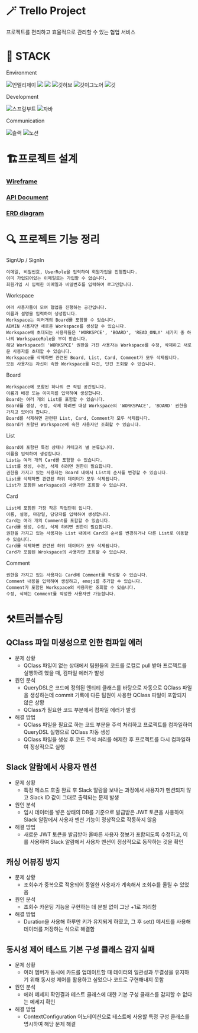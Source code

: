 # 🪄 Trello Project

프로젝트를 편리하고 효율적으로 관리할 수 있는 협업 서비스

# 🚀 STACK

Environment

![인텔리제이](   https://img.shields.io/badge/IntelliJ_IDEA-000000.svg?style=for-the-badge&logo=intellij-idea&logoColor=white)
![](https://img.shields.io/badge/Gradle-02303a?style=for-the-badge&logo=gradle&logoColor=white)
![](https://img.shields.io/badge/Postman-ff6c37?style=for-the-badge&logo=postman&logoColor=white)
![깃허브](https://img.shields.io/badge/GitHub-100000?style=for-the-badge&logo=github&logoColor=white)
![깃이그노어](https://img.shields.io/badge/gitignore.io-204ECF?style=for-the-badge&logo=gitignore.io&logoColor=white)
![깃](https://img.shields.io/badge/GIT-E44C30?style=for-the-badge&logo=git&logoColor=white)

Development

![스프링부트](https://img.shields.io/badge/SpringBoot-6db33f?style=for-the-badge&logo=springboot&logoColor=white)
![자바](https://img.shields.io/badge/Java-ED8B00?style=for-the-badge&logo=openjdk&logoColor=white)

Communication

![슬랙](  https://img.shields.io/badge/Slack-4A154B?style=for-the-badge&logo=slack&logoColor=white)
![노션](https://img.shields.io/badge/Notion-000000?style=for-the-badge&logo=notion&logoColor=white)

# 🏗️프로젝트 설계

### [Wireframe](https://drive.google.com/file/d/13m5Vp9zGGGREIl5vuUUuUYyUdVVzDHqm/view?usp=sharing)

### [API Document](https://documenter.getpostman.com/view/37564576/2sAXxTcqm9)

### [ERD diagram](https://www.erdcloud.com/d/s5i7PGFn8pqCuMkPj)

# 🔍 프로젝트 기능 정리

SignUp / SignIn

    이메일, 비밀번호, UserRole을 입력하여 회원가입을 진행합니다.
    이미 가입되어있는 이메일로는 가입할 수 없습니다.
    회원가입 시 입력한 이메일과 비밀번호를 입력하여 로그인합니다.

Workspace
    
    여러 사용자들이 모여 협업을 진행하는 공간입니다.
    이름과 설명을 입력하여 생성합니다.
    Workspace는 여러개의 Board를 포함할 수 있습니다.
    ADMIN 사용자만 새로운 Workspace를 생성할 수 있습니다.
    Workspace에 초대되는 사용자들은 'WORKSPCE', 'BOARD', 'READ_ONLY' 세가지 중 하나의 WorkspaceRole을 부여 받습니다.
    해당 Workspace의 'WORKSPCE' 권한을 가진 사용자는 Workspace를 수정, 삭제하고 새로운 사용자를 초대할 수 있습니다.
    Workspace를 삭제하면 관련된 Board, List, Card, Comment가 모두 삭제됩니다.
    모든 사용자는 자신이 속한 Workspace를 다건, 단건 조회할 수 있습니다.

Board

    Workspace에 포함된 하나의 큰 작업 공간입니다.
    이름과 배경 또는 이미지를 입력하여 생성합니다.
    Board는 여러 개의 List를 포함할 수 있습니다.
    Board를 생성, 수정, 삭제 하려면 대상 Workspace의 'WORKSPACE', 'BOARD' 권한을 가지고 있어야 합니다.
    Board를 삭제하면 관련된 List, Card, Comment가 모두 삭제됩니다.
    Board가 포함된 Workspace에 속한 사용자만 조회할 수 있습니다.
    
List

    Board에 포함된 특정 상태나 카테고리 별 분류입니다.
    이름을 입력하여 생성합니다.
    List는 여러 개의 Card를 포함할 수 있습니다.
    List를 생성, 수정, 삭제 하려면 권한이 필요합니다.
    권한을 가지고 있는 사용자는 Board 내에서 List의 순서를 변경할 수 있습니다.
    List를 삭제하면 관련된 하위 데이터가 모두 삭제됩니다.
    List가 포함된 workspace의 사용자만 조회할 수 있습니다.

Card

    List에 포함된 가장 작은 작업단위 입니다.
    이름, 설명, 마감일, 담당자를 입력하여 생성합니다.
    Card는 여러 개의 Comment를 포함할 수 있습니다.
    Card를 생성, 수정, 삭제 하려면 권한이 필요합니다.
    권한을 가지고 있는 사용자는 List 내에서 Card의 순서를 변경하거나 다른 List로 이동할 수 있습니다.
    Card를 삭제하면 관련된 하위 데이터가 모두 삭제됩니다.
    Card가 포함된 Wrokspace의 사용자만 조회할 수 있습니다.

Comment
    
    권한을 가지고 있는 사용자는 Card에 Comment를 작성할 수 있습니다.
    Comment 내용을 입력하여 생성하고, emoji를 추가할 수 있습니다.
    Comment가 포함된 Workspace의 사용자만 조회할 수 있습니다.
    수정, 삭제는 Comment를 작성한 사용자만 가능합니다.

# ⚒️트러블슈팅

## QClass 파일 미생성으로 인한 컴파일 에러

- 문제 상황
  - QClass 파일이 없는 상태에서 팀원들의 코드를 로컬로 pull 받아 프로젝트를 실행하려 했을 때, 컴파일 에러가 발생
- 원인 분석
  - QueryDSL은 코드에 정의된 엔티티 클래스를 바탕으로 자동으로 QClass 파일을 생성하는데 commit 기록에 다른 팀원이 사용한 QClass 파일이 포함되지 않은 상황
  - QClass가 필요한 코드 부분에서 컴파일 에러가 발생
- 해결 방법
  - QClass 파일을 필요로 하는 코드 부분을 주석 처리하고 프로젝트를 컴파일하여 QueryDSL 실행으로 QClass 자동 생성
  - QClass 파일을 생성 후 코드 주석 처리를 해제한 후 프로젝트를 다시 컴파일하여 정상적으로 실행

## Slack 알람에서 사용자 멘션

- 문제 상황
  - 특정 메소드 호출 완료 후 Slack 알람을 보내는 과정에서 사용자가 멘션되지 않고 Slack ID 값이 그대로 출력되는 문제 발생
- 원인 분석
  - 임시 데이터를 넣은 상태의 DB를 기준으로 발급받은 JWT 토큰을 사용하여 Slack 알람에서 사용자 멘션 기능이 정상적으로 작동하지 않음
- 해결 방법
  - 새로운 JWT 토큰을 발급받아 올바른 사용자 정보가 포함되도록 수정하고, 이를 사용하여 Slack 알람에서 사용자 멘션이 정상적으로 동작하는 것을 확인

## 캐싱 어뷰징 방지
- 문제 상황
  - 조회수가 중복으로 적용되어 동일한 사용자가 계속해서 조회수를 올릴 수 있었음
- 원인 분석
  - 조회수 카운팅 기능을 구현하는 데 분별 없이 그냥 +1로 처리함
- 해결 방법
  - Duration을 사용해 하루만 키가 유지되게 하였고, 그 후 set() 메서드를 사용해 데이터를 저장하는 식으로 해결함

## 동시성 제어 테스트 기본 구성 클래스 감지 실패

- 문제 상황
  - 여러 멤버가 동시에 카드를 업데이트할 때 데이터의 일관성과 무결성을 유지하기 위해 동시성 제어를 활용하고 싶었으나 코드로 구현해내지 못함
- 원인 분석
  - 에러 메세지 확인결과 테스트 클래스에 대한 기본 구성 클래스를 감지할 수 없다는 메세지 확인
- 해결 방법
  - ContextConfiguration 어노테이션으로 테스트에 사용할 특정 구성 클래스를 명시하여 해당 문제 해결
   
